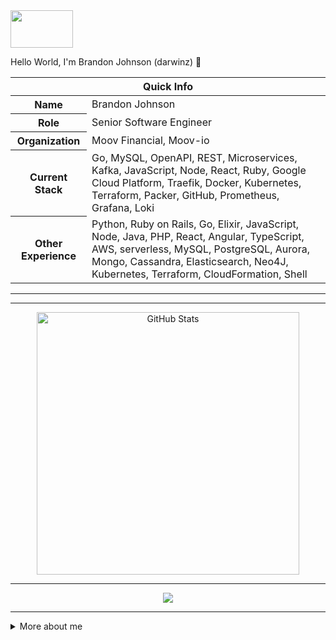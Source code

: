 <!-- top left -->
<a href="#">
    <img src="https://media1.giphy.com/media/L0C3eo0XgklO7iqXRC/source.gif" width="100" height="60"/> 
</a>

Hello World, I'm Brandon Johnson (darwinz) 👋

<table>
  <thead>
    <tr>
      <th colspan="2">Quick Info</th>
    </tr>
  </thead>
  <tbody>
    <tr><th scope='row'>Name</th><td>Brandon Johnson</td></tr>
    <tr><th scope='row'>Role</th><td>Senior Software Engineer</td></tr>
    <tr><th scope='row'>Organization</th><td>Moov Financial, Moov-io</td></tr>
    <tr><th scope='row'>Current Stack</th><td>Go, MySQL, OpenAPI, REST, Microservices, Kafka, JavaScript, Node, React, Ruby, Google Cloud Platform, Traefik, Docker, Kubernetes, Terraform, Packer, GitHub, Prometheus, Grafana, Loki</td></tr>
    <tr><th scope='row'>Other Experience</th><td>Python, Ruby on Rails, Go, Elixir, JavaScript, Node, Java, PHP, React, Angular, TypeScript, AWS, serverless, MySQL, PostgreSQL, Aurora, Mongo, Cassandra, Elasticsearch, Neo4J, Kubernetes, Terraform, CloudFormation, Shell</td></tr>
  </tbody>
</table>

---

<!--<table style="margin-left: auto; margin-right: auto;">
  <thead>
    <tr>
      <th colspan="2">Official Maintainer for the Following Public Repositories</th>
    </tr>
  </thead>
  <tbody>
    <tr><td><a href="https://github.com/moov-io/irs" target="_blank">Moov-io / irs</a></td><td>IRS implemented a reader, writer, and HTTP server for IRS electronic Filing Information Returns Electronically (FIRE).
    Our tools and library operate at higher levels (JSON) which makes it easier for developers to leverage over the raw bytes (ASCII).</td></tr>
    <tr><td><a href="https://github.com/moov-io/1120x" target="_blank">Moov-io / 1120x</a></td><td>1120x is a subset of moov.io IRS project. It'll support Modernized e-File payload production for the 1120 family forms for tax year 2020 and beyond.</td></tr>
    <tr><td><a href="https://github.com/thealgorithms/php" target="_blank">TheAlgorithms / PHP</a></td><td>The Algorithms projects attempt to help software engineers to know and understand the algorithms available in various software programming languages.</td></tr>
  </tbody>
</table>-->

---

  <!-- GitHub stats -->
<p align="center">
  <img align="center" src="https://github-readme-stats.vercel.app/api?username=darwinz&show_icons=true&count_private=true&hide=none&theme=tokyonight" alt="GitHub Stats" width="420"/>
</p>

---

  <!-- vercel github profile trophy -->
<p align="center">
  <img src="https://github-profile-trophy.vercel.app/?username=darwinz&column=6&theme=onedark&title=Commit,PullRequest,Repositories,Followers,Stars,Issues"/>
</p>

---

<details>
  <summary> More about me </summary>
  <br/>

  <ul>
    <li>Working at financial tech company, <a href="https://moov.io">Moov Financial</a>, a de facto financial services platform enabling payments and core banking services</li>
    <li>Working heavily in Golang, Docker, Kubernetes, and Google Cloud</li>
    <li>Interested in learning Rust and doing more with Elixir</li>
  </ul>

---

  <p><a href="https://johnsonbrandon.com" target="_blank">johnsonbrandon.com</a></p>

---

  <p><a href="https://linkedin.com/in/brandonbjohnson" target="_blank"><img src="https://cdn.worldvectorlogo.com/logos/linkedin-icon-2.svg" alt="LinkedIn" width="50" height="50"></a>&nbsp;&nbsp;<a href="https://hackerrank.com/bbj1979" target="_blank"><img src="https://info.hackerrank.com/rs/487-WAY-049/images/Podcast-ChannelCover-Final.jpg" alt="HackerRank" width="50" height="50"></a>&nbsp;&nbsp;<a href="https://twitter.com/ubbjuntu" target="_blank"><img src="https://www.iconfinder.com/data/icons/capsocial-square-flat-3/500/twitter2-512.png" alt="Twitter" width="50" height="50"></a></p>

---

  <!-- spotify -->
  [![spotify-github-profile](https://spotify-github-profile.vercel.app/api/view?uid=121686652&cover_image=true)](https://github.com/darwinz)
</details>


